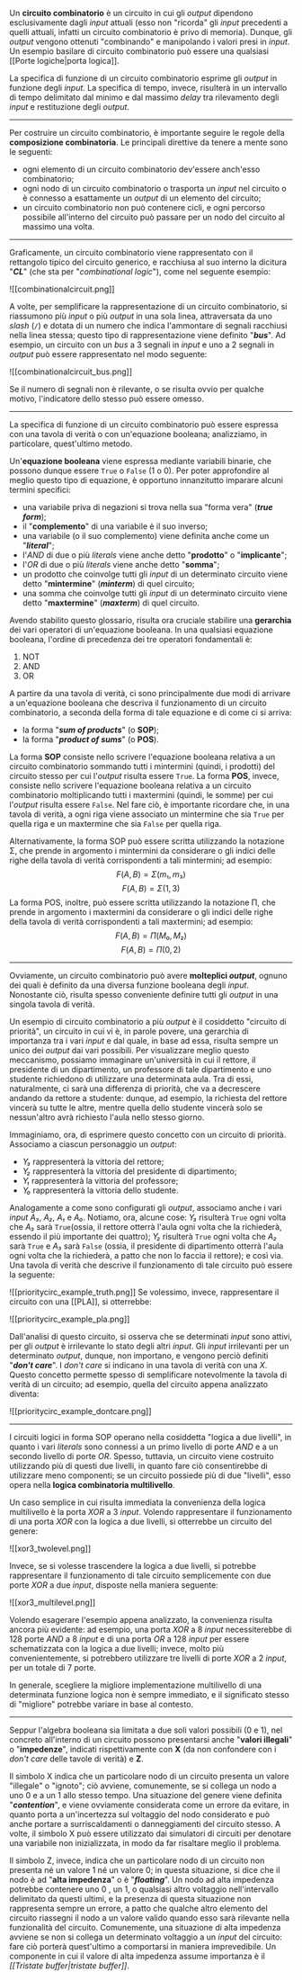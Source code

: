 Un **circuito combinatorio** è un circuito in cui gli *output* dipendono esclusivamente dagli *input* attuali (esso non "ricorda" gli *input* precedenti a quelli attuali, infatti un circuito combinatorio è privo di memoria). Dunque, gli *output* vengono ottenuti "combinando" e manipolando i valori presi in *input*. Un esempio basilare di circuito combinatorio può essere una qualsiasi [[Porte logiche|porta logica]].

La specifica di funzione di un circuito combinatorio esprime gli *output* in funzione degli *input*. La specifica di tempo, invece, risulterà in un intervallo di tempo delimitato dal minimo e dal massimo *delay* tra rilevamento degli *input* e restituzione degli *output*.
___
Per costruire un circuito combinatorio, è importante seguire le regole della **composizione combinatoria**. Le principali direttive da tenere a mente sono le seguenti:
- ogni elemento di un circuito combinatorio dev'essere anch'esso combinatorio;
- ogni nodo di un circuito combinatorio o trasporta un *input* nel circuito o è connesso a esattamente un *output* di un elemento del circuito;
- un circuito combinatorio non può contenere cicli, e ogni percorso possibile all'interno del circuito può passare per un nodo del circuito al massimo una volta.
___
Graficamente, un circuito combinatorio viene rappresentato con il rettangolo tipico del circuito generico, e racchiusa al suo interno la dicitura "***CL***" (che sta per "*combinational logic*"), come nel seguente esempio:

![[combinationalcircuit.png]]

A volte, per semplificare la rappresentazione di un circuito combinatorio, si riassumono più *input* o più *output* in una sola linea, attraversata da uno *slash* (`/`) e dotata di un numero che indica l'ammontare di segnali racchiusi nella linea stessa; questo tipo di rappresentazione viene definito "***bus***". Ad esempio, un circuito con un *bus* a 3 segnali in *input* e uno a 2 segnali in *output* può essere rappresentato nel modo seguente:

![[combinationalcircuit_bus.png]]

Se il numero di segnali non è rilevante, o se risulta ovvio per qualche motivo, l'indicatore dello stesso può essere omesso.
___
La specifica di funzione di un circuito combinatorio può essere espressa con una tavola di verità o con un'equazione booleana; analizziamo, in particolare, quest'ultimo metodo.

Un'**equazione booleana** viene espressa mediante variabili binarie, che possono dunque essere `True` o `False` (1 o 0). Per poter approfondire al meglio questo tipo di equazione, è opportuno innanzitutto imparare alcuni termini specifici:
- una variabile priva di negazioni si trova nella sua "forma vera" (***true form***);
- il "**complemento**" di una variabile è il suo inverso;
- una variabile (o il suo complemento) viene definita anche come un "***literal***";
- l'*AND* di due o più *literals* viene anche detto "**prodotto**" o "**implicante**";
- l'*OR* di due o più *literals* viene anche detto "**somma**";
- un prodotto che coinvolge tutti gli *input* di un determinato circuito viene detto "**mintermine**" (***minterm***) di quel circuito;
- una somma che coinvolge tutti gli *input* di un determinato circuito viene detto "**maxtermine**" (***maxterm***) di quel circuito.

Avendo stabilito questo glossario, risulta ora cruciale stabilire una **gerarchia** dei vari operatori di un'equazione booleana. In una qualsiasi equazione booleana, l'ordine di precedenza dei tre operatori fondamentali è:
1. NOT
2. AND
3. OR

A partire da una tavola di verità, ci sono principalmente due modi di arrivare a un'equazione booleana che descriva il funzionamento di un circuito combinatorio, a seconda della forma di tale equazione e di come ci si arriva:
- la forma "***sum of products***" (o **SOP**);
- la forma "***product of sums***" (o **POS**).

La forma **SOP** consiste nello scrivere l'equazione booleana relativa a un circuito combinatorio sommando tutti i mintermini (quindi, i prodotti) del circuito stesso per cui l'*output* risulta essere `True`. La forma **POS**, invece, consiste nello scrivere l'equazione booleana relativa a un circuito combinatorio moltiplicando tutti i maxtermini (quindi, le somme) per cui l'*output* risulta essere `False`. Nel fare ciò, è importante ricordare che, in una tavola di verità, a ogni riga viene associato un mintermine che sia `True` per quella riga e un maxtermine che sia `False` per quella riga.

Alternativamente, la forma SOP può essere scritta utilizzando la notazione Σ, che prende in argomento i mintermini da considerare o gli indici delle righe della tavola di verità corrispondenti a tali mintermini; ad esempio:
$$F(A, B) = Σ(m₁, m₃)$$
$$F(A, B) = Σ(1, 3)$$
La forma POS, inoltre, può essere scritta utilizzando la notazione Π, che prende in argomento i maxtermini da considerare o gli indici delle righe della tavola di verità corrispondenti a tali maxtermini; ad esempio:
$$F(A, B) = Π(M₀, M₂)$$
$$F(A, B) = Π(0, 2)$$
___
Ovviamente, un circuito combinatorio può avere **molteplici *output***, ognuno dei quali è definito da una diversa funzione booleana degli *input*. Nonostante ciò, risulta spesso conveniente definire tutti gli *output* in una singola tavola di verità.

Un esempio di circuito combinatorio a più *output* è il cosiddetto "circuito di priorità", un circuito in cui vi è, in parole povere, una gerarchia di importanza tra i vari *input* e dal quale, in base ad essa, risulta sempre un unico dei *output* dai vari possibili. Per visualizzare meglio questo meccanismo, possiamo immaginare un'università in cui il rettore, il presidente di un dipartimento, un professore di tale dipartimento e uno studente richiedono di utilizzare una determinata aula. Tra di essi, naturalmente, ci sarà una differenza di priorità, che va a decrescere andando da rettore a studente: dunque, ad esempio, la richiesta del rettore vincerà su tutte le altre, mentre quella dello studente vincerà solo se nessun'altro avrà richiesto l'aula nello stesso giorno.

Immaginiamo, ora, di esprimere questo concetto con un circuito di priorità. Associamo a ciascun personaggio un *output*:
- *Y₃* rappresenterà la vittoria del rettore;
- *Y₂* rappresenterà la vittoria del presidente di dipartimento;
- *Y₁* rappresenterà la vittoria del professore;
- *Y₀* rappresenterà la vittoria dello studente.

Analogamente a come sono configurati gli *output*, associamo anche i vari *input* *A₃*, *A₂*, *A₁* e *A₀*. Notiamo, ora, alcune cose: *Y₃* risulterà `True` ogni volta che *A₃* sarà `True`(ossia, il rettore otterrà l'aula ogni volta che la richiederà, essendo il più importante dei quattro); *Y₂* risulterà `True` ogni volta che *A₂* sarà `True` e *A₃* sarà `False` (ossia, il presidente di dipartimento otterrà l'aula ogni volta che la richiederà, a patto che non lo faccia il rettore); e così via. Una tavola di verità che descrive il funzionamento di tale circuito può essere la seguente:

![[prioritycirc_example_truth.png]]
Se volessimo, invece, rappresentare il circuito con una [[PLA]], si otterrebbe:

![[prioritycirc_example_pla.png]]

Dall'analisi di questo circuito, si osserva che se determinati *input* sono attivi, per gli *output* è irrilevante lo stato degli altri *input*. Gli *input* irrilevanti per un determinato *output*, dunque, non importano, e vengono perciò definiti "***don't care***". I *don't care* si indicano in una tavola di verità con una *X*. Questo concetto permette spesso di semplificare notevolmente la tavola di verità di un circuito; ad esempio, quella del circuito appena analizzato diventa:

![[prioritycirc_example_dontcare.png]]
___
I circuiti logici in forma SOP operano nella cosiddetta "logica a due livelli", in quanto i vari *literals* sono connessi a un primo livello di porte *AND* e a un secondo livello di porte *OR*. Spesso, tuttavia, un circuito viene costruito utilizzando più di questi due livelli, in quanto fare ciò consentirebbe di utilizzare meno componenti; se un circuito possiede più di due "livelli", esso opera nella **logica combinatoria multilivello**.

Un caso semplice in cui risulta immediata la convenienza della logica multilivello è la porta *XOR* a 3 *input*. Volendo rappresentare il funzionamento di una porta *XOR* con la logica a due livelli, si otterrebbe un circuito del genere:

![[xor3_twolevel.png]]

Invece, se si volesse trascendere la logica a due livelli, si potrebbe rappresentare il funzionamento di tale circuito semplicemente con due porte *XOR* a due *input*, disposte nella maniera seguente:

![[xor3_multilevel.png]]

Volendo esagerare l'esempio appena analizzato, la convenienza risulta ancora più evidente: ad esempio, una porta *XOR* a 8 *input* necessiterebbe di 128 porte *AND* a 8 *input* e di una porta *OR* a 128 *input* per essere schematizzata con la logica a due livelli; invece, molto più convenientemente, si potrebbero utilizzare tre livelli di porte *XOR* a 2 *input*, per un totale di 7 porte.

In generale, scegliere la migliore implementazione multilivello di una determinata funzione logica non è sempre immediato, e il significato stesso di "migliore" potrebbe variare in base al contesto.
___
Seppur l'algebra booleana sia limitata a due soli valori possibili (0 e 1), nel concreto all'interno di un circuito possono presentarsi anche "**valori illegali**" o "**impedenze**", indicati rispettivamente con **X** (da non confondere con i *don't care* delle tavole di verità) e **Z**.

Il simbolo X indica che un particolare nodo di un circuito presenta un valore "illegale" o "ignoto"; ciò avviene, comunemente, se si collega un nodo a uno 0 e a un 1 allo stesso tempo. Una situazione del genere viene definita "***contention***", e viene ovviamente considerata come un errore da evitare, in quanto porta a un'incertezza sul voltaggio del nodo considerato e può anche portare a surriscaldamenti o danneggiamenti del circuito stesso. A volte, il simbolo X può essere utilizzato dai simulatori di circuiti per denotare una variabile non inizializzata, in modo da far risaltare meglio il problema.

Il simbolo Z, invece, indica che un particolare nodo di un circuito non presenta né un valore 1 né un valore 0; in questa situazione, si dice che il nodo è ad "**alta impedenza**" o è "***floating***". Un nodo ad alta impedenza potrebbe contenere uno 0 , un 1, o qualsiasi altro voltaggio nell'intervallo delimitato da questi ultimi, e la presenza di questa situazione non rappresenta sempre un errore, a patto che qualche altro elemento del circuito riassegni il nodo a un valore valido quando esso sarà rilevante nella funzionalità del circuito. Comunemente, una situazione di alta impedenza avviene se non si collega un determinato voltaggio a un *input* del circuito: fare ciò porterà quest'ultimo a comportarsi in maniera imprevedibile. Un componente in cui il valore di alta impedenza assume importanza è il *[[Tristate buffer|tristate buffer]]*.